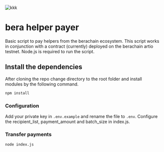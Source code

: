 ![kkk](https://github.com/piecesnbits/multisend/assets/44613132/292ea5e7-5be2-45ef-9801-5955082f5fa2)

# bera helper payer

Basic script to pay helpers from the berachain ecosystem. This script works in conjunction with a contract (currently) deployed on the berachain artio testnet. Node.js is required to run the script.

## Install the dependencies

After cloning the repo change directory to the root folder and install modules by the following command.

```bash
npm install
```

### Configuration

Add your private key in `.env.example` and rename the file to `.env`. Configure the recipient_list, payment_amount and batch_size in index.js.

### Transfer payments

```bash
node index.js
```
